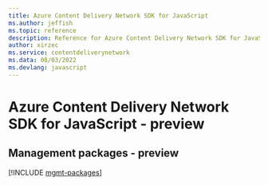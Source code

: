 ```yaml
---
title: Azure Content Delivery Network SDK for JavaScript
ms.author: jeffish
ms.topic: reference
description: Reference for Azure Content Delivery Network SDK for JavaScript
author: xirzec
ms.service: contentdeliverynetwork
ms.data: 08/03/2022
ms.devlang: javascript
---
```

# Azure Content Delivery Network SDK for JavaScript - preview

## Management packages - preview
[!INCLUDE [mgmt-packages](content-delivery-network-mgmt-index.md)]